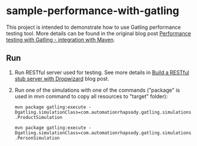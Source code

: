 # sample-performance-with-gatling #
This project is intended to demonstrate how to use Gatling performance testing tool.
More details can be found in the original blog post <a href="http://automationrhapsody.com/performance-testing-with-gatling-integration-with-maven/">Performance testing with Gatling - integration with Maven</a>.

## Run ##
1. Run RESTful server used for testing. See more details in <a href="http://automationrhapsody.com/build-a-rest-stub-server-with-dropwizard/">Build a RESTful stub server with Dropwizard</a> blog post.
2. Run one of the simulations with one of the commands ("package" is used in mvn command to copy all resources to "target" folder):

	`mvn package gatling:execute -Dgatling.simulationClass=com.automationrhapsody.gatling.simulations.ProductSimulation`

	`mvn package gatling:execute -Dgatling.simulationClass=com.automationrhapsody.gatling.simulations.PersonSimulation` 

